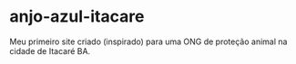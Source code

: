 # anjo-azul-itacare
 Meu primeiro site criado (inspirado) para uma ONG de proteção animal na cidade de Itacaré BA.
